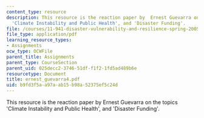 ```yaml
---
content_type: resource
description: This resource is the reaction paper by  Ernest Guevarra on the topics
  'Climate Instability and Public Health', and 'Disaster Funding'.
file: /courses/11-941-disaster-vulnerability-and-resilience-spring-2005/b9fd3f5aa97aab15b98a52375ef5c24d_ernest_guevarra4.pdf
file_type: application/pdf
learning_resource_types:
- Assignments
ocw_type: OCWFile
parent_title: Assignments
parent_type: CourseSection
parent_uid: 025decc2-3746-51df-f1f2-1fd5ad489b6e
resourcetype: Document
title: ernest_guevarra4.pdf
uid: b9fd3f5a-a97a-ab15-b98a-52375ef5c24d
---
```

This resource is the reaction paper by  Ernest Guevarra on the topics 'Climate Instability and Public Health', and 'Disaster Funding'.

